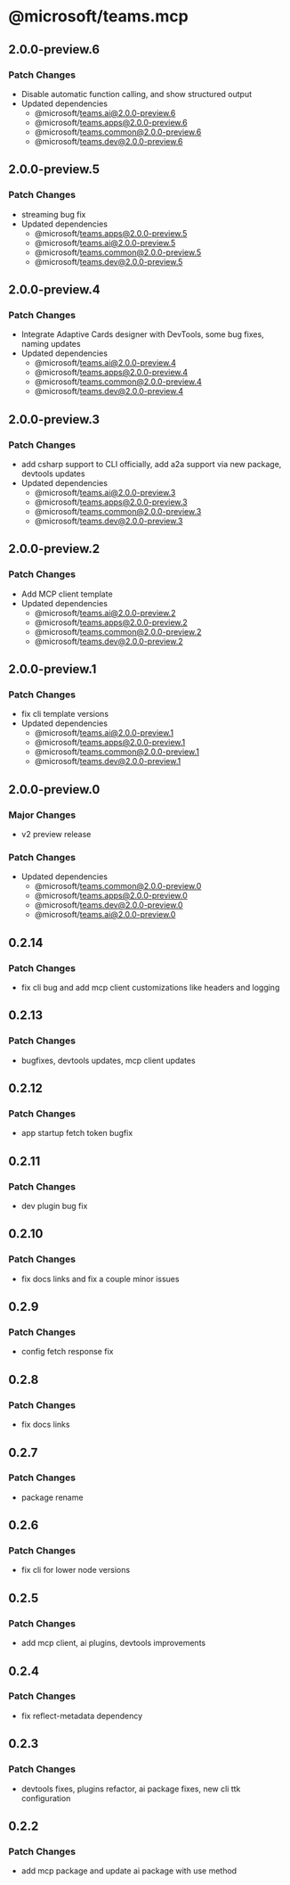 # @microsoft/teams.mcp

## 2.0.0-preview.6

### Patch Changes

- Disable automatic function calling, and show structured output
- Updated dependencies
  - @microsoft/teams.ai@2.0.0-preview.6
  - @microsoft/teams.apps@2.0.0-preview.6
  - @microsoft/teams.common@2.0.0-preview.6
  - @microsoft/teams.dev@2.0.0-preview.6

## 2.0.0-preview.5

### Patch Changes

- streaming bug fix
- Updated dependencies
  - @microsoft/teams.apps@2.0.0-preview.5
  - @microsoft/teams.ai@2.0.0-preview.5
  - @microsoft/teams.common@2.0.0-preview.5
  - @microsoft/teams.dev@2.0.0-preview.5

## 2.0.0-preview.4

### Patch Changes

- Integrate Adaptive Cards designer with DevTools, some bug fixes, naming updates
- Updated dependencies
  - @microsoft/teams.ai@2.0.0-preview.4
  - @microsoft/teams.apps@2.0.0-preview.4
  - @microsoft/teams.common@2.0.0-preview.4
  - @microsoft/teams.dev@2.0.0-preview.4

## 2.0.0-preview.3

### Patch Changes

- add csharp support to CLI officially, add a2a support via new package, devtools updates
- Updated dependencies
  - @microsoft/teams.ai@2.0.0-preview.3
  - @microsoft/teams.apps@2.0.0-preview.3
  - @microsoft/teams.common@2.0.0-preview.3
  - @microsoft/teams.dev@2.0.0-preview.3

## 2.0.0-preview.2

### Patch Changes

- Add MCP client template
- Updated dependencies
  - @microsoft/teams.ai@2.0.0-preview.2
  - @microsoft/teams.apps@2.0.0-preview.2
  - @microsoft/teams.common@2.0.0-preview.2
  - @microsoft/teams.dev@2.0.0-preview.2

## 2.0.0-preview.1

### Patch Changes

- fix cli template versions
- Updated dependencies
  - @microsoft/teams.ai@2.0.0-preview.1
  - @microsoft/teams.apps@2.0.0-preview.1
  - @microsoft/teams.common@2.0.0-preview.1
  - @microsoft/teams.dev@2.0.0-preview.1

## 2.0.0-preview.0

### Major Changes

- v2 preview release

### Patch Changes

- Updated dependencies
  - @microsoft/teams.common@2.0.0-preview.0
  - @microsoft/teams.apps@2.0.0-preview.0
  - @microsoft/teams.dev@2.0.0-preview.0
  - @microsoft/teams.ai@2.0.0-preview.0

## 0.2.14

### Patch Changes

- fix cli bug and add mcp client customizations like headers and logging

## 0.2.13

### Patch Changes

- bugfixes, devtools updates, mcp client updates

## 0.2.12

### Patch Changes

- app startup fetch token bugfix

## 0.2.11

### Patch Changes

- dev plugin bug fix

## 0.2.10

### Patch Changes

- fix docs links and fix a couple minor issues

## 0.2.9

### Patch Changes

- config fetch response fix

## 0.2.8

### Patch Changes

- fix docs links

## 0.2.7

### Patch Changes

- package rename

## 0.2.6

### Patch Changes

- fix cli for lower node versions

## 0.2.5

### Patch Changes

- add mcp client, ai plugins, devtools improvements

## 0.2.4

### Patch Changes

- fix reflect-metadata dependency

## 0.2.3

### Patch Changes

- devtools fixes, plugins refactor, ai package fixes, new cli ttk configuration

## 0.2.2

### Patch Changes

- add mcp package and update ai package with use method
